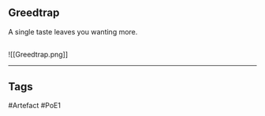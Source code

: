 ## Greedtrap
A single taste leaves you wanting more.
##
![[Greedtrap.png]]

---
## Tags
#Artefact
#PoE1